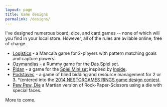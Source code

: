 ```yaml
---
layout: page
title: Game designs
permalink: /designs/
---
```


I've designed numerous board, dice, and card games -- none of which will you find in your local store.  However, all of the rules are avilable online, free of charge.

 * [Logistics](http://fogus.me/fun/spiel/logistics/) - a Mancala game
 for 2-players with pattern matching goals and capture powers.
 * [Ozymandias](http://fogus.me/fun/spiel/ozymandias/) - a Rummy game
   for the [Das Spiel](http://boardgamegeek.com/boardgame/2229/spiel)
   set.
 * [Pidan](http://fogus.me/fun/spiel/pidan/) - a game for the
   [Spiel Mini set](http://boardgamegeek.com/boardgame/110073/spiel-mini)
   inspired by [Inside](http://boardgamegeek.com/boardgame/30179/inside).
 * [Podstavec](http://fogus.me/fun/spiel/podstavec/) - a game of blind
   bidding and resource management for 2 or 3. *(entered into the
   [2014 NESTORGAMES RINGS game design contest](http://www.boardgamegeek.com/geeklist/177816/nestorgames-rings-game-design-contest).
 * [Pew Pew, Die](http://fogus.me/fun/spiel/pewpewdie/) a Martian version of Rock-Paper-Scissors using a 
   die with special faces.
 
More to come.

